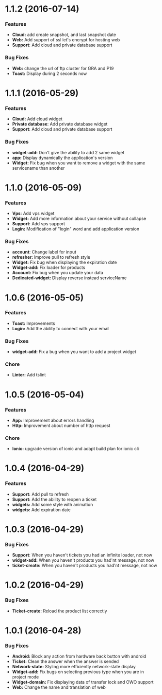 # 1.1.2 (2016-07-14)

### Features

* **Cloud:** add create snapshot, and last snapshot date
* **Web:** Add support of ssl let's encrypt for hosting web
* **Support:** Add cloud and private database support

### Bug Fixes
* **Web:** change the url of ftp cluster for GRA and P19
* **Toast:** Display during 2 seconds now

# 1.1.1 (2016-05-29)

### Features

* **Cloud:** Add cloud widget
* **Private database:** Add private database widget
* **Support:** Add cloud and private database support

### Bug Fixes
* **widget-add:** Don't give the ability to add 2 same widget
* **app:** Display dynamically the application's version
* **Widget:** Fix bug when you want to remove a widget with the same servicename than another

# 1.1.0 (2016-05-09)

### Features

* **Vps:** Add vps widget
* **Widget:** Add more information about your service without collapse
* **Support:** Add vps support
* **Login:** Modification of "login" word and add application version

### Bug Fixes

* **account:** Change label for input
* **refresher:** Improve pull to refresh style
* **Widget:** Fix bug when displaying the expiration date
* **Widget-add:** Fix loader for products
* **Account:** Fix bug when you update your data
* **Dedicated-widget:** Display reverse instead serviceName

# 1.0.6 (2016-05-05)

### Features

* **Toast:** Improvements
* **Login:** Add the ability to connect with your email

### Bug Fixes

* **widget-add:** Fix a bug when you want to add a project widget


### Chore

* **Linter:** Add tslint


# 1.0.5 (2016-05-04)

### Features

* **App:** Improvement about errors handling
* **Http:** Improvement about number of http request

### Chore

* **Ionic:** upgrade version of ionic and adapt build plan for ionic cli

# 1.0.4 (2016-04-29)

### Features

* **Support:** Add pull to refresh
* **Support:** Add the ability to reopen a ticket
* **widgets:** Add some style with animation
* **widgets:** Add expiration date


# 1.0.3 (2016-04-29)

### Bug Fixes

* **Support:** When you haven't tickets you had an infinite loader, not now
* **widget-add:** When you haven't products you had'nt message, not now
* **ticket-create:** When you haven't products you had'nt message, not now


# 1.0.2 (2016-04-29)

### Bug Fixes

* **Ticket-create:** Reload the product list correctly

# 1.0.1 (2016-04-28)

### Bug Fixes

* **Android:** Block any action from hardware back button with android
* **Ticket:** Clean the answer when the answer is sended
* **Network-state:** Styling more efficiently network-state display
* **Widget-add:** Fix bugs on selecting previous type when you are in project mode
* **Widget-domain:** Fix displaying data of transfer lock and OWO support
* **Web:** Change the name and translation of web
